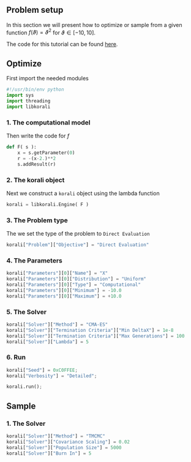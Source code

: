 ## Problem setup
In this section we will present how to optimize or sample from a given function $f(\vartheta)=\vartheta^2$ for $\vartheta\in[-10,10]$.

The code for this tutorial can be found [here](https://github.com/cselab/skorali/blob/master/examples/python/quick_start/direct.python).

## Optimize

First import the needed modules
```python
#!/usr/bin/env python
import sys
import threading
import libkorali
```

### 1. The computational model
Then write the code for $f$
```python
def F( s ):
    x = s.getParameter(0)
    r = -(x-2.)**2
    s.addResult(r)
```


### 2. The korali object

Next we construct a `korali` object using the lambda function
```python
korali = libkorali.Engine( F )
```

### 3. The Problem type
The we set the type of the problem to `Direct Evaluation`
```python
korali["Problem"]["Objective"] = "Direct Evaluation"
```

### 4. The Parameters
```python
korali["Parameters"][0]["Name"] = "X"
korali["Parameters"][0]["Distribution"] = "Uniform"
korali["Parameters"][0]["Type"] = "Computational"
korali["Parameters"][0]["Minimum"] = -10.0
korali["Parameters"][0]["Maximum"] = +10.0
```

### 5. The Solver
```python
korali["Solver"]["Method"] = "CMA-ES"
korali["Solver"]["Termination Criteria"]["Min DeltaX"] = 1e-8
korali["Solver"]["Termination Criteria"]["Max Generations"] = 100
korali["Solver"]["Lambda"] = 5
```

### 6. Run
```python
korali["Seed"] = 0xC0FFEE;
korali["Verbosity"] = "Detailed";
```


```python
korali.run();
```






## Sample

### 1. The Solver

```python
korali["Solver"]["Method"] = "TMCMC"
korali["Solver"]["Covariance Scaling"] = 0.02
korali["Solver"]["Population Size"] = 5000
korali["Solver"]["Burn In"] = 5
```
